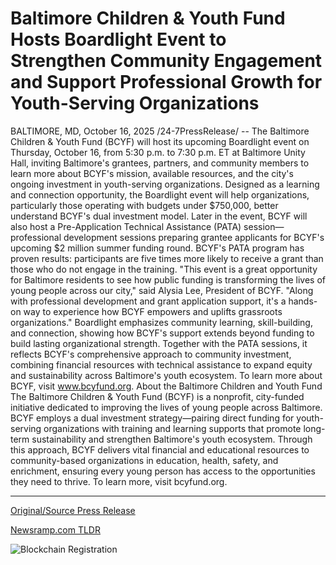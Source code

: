 # Baltimore Children &amp; Youth Fund Hosts Boardlight Event to Strengthen Community Engagement and Support Professional Growth for Youth-Serving Organizations

BALTIMORE, MD, October 16, 2025 /24-7PressRelease/ -- The Baltimore Children & Youth Fund (BCYF) will host its upcoming Boardlight event on Thursday, October 16, from 5:30 p.m. to 7:30 p.m. ET at Baltimore Unity Hall, inviting Baltimore's grantees, partners, and community members to learn more about BCYF's mission, available resources, and the city's ongoing investment in youth-serving organizations.  Designed as a learning and connection opportunity, the Boardlight event will help organizations, particularly those operating with budgets under $750,000, better understand BCYF's dual investment model. Later in the event, BCYF will also host a Pre-Application Technical Assistance (PATA) session—professional development sessions preparing grantee applicants for BCYF's upcoming $2 million summer funding round. BCYF's PATA program has proven results: participants are five times more likely to receive a grant than those who do not engage in the training.  "This event is a great opportunity for Baltimore residents to see how public funding is transforming the lives of young people across our city," said Alysia Lee, President of BCYF. "Along with professional development and grant application support, it's a hands-on way to experience how BCYF empowers and uplifts grassroots organizations."  Boardlight emphasizes community learning, skill-building, and connection, showing how BCYF's support extends beyond funding to build lasting organizational strength. Together with the PATA sessions, it reflects BCYF's comprehensive approach to community investment, combining financial resources with technical assistance to expand equity and sustainability across Baltimore's youth ecosystem.  To learn more about BCYF, visit www.bcyfund.org.  About the Baltimore Children and Youth Fund The Baltimore Children & Youth Fund (BCYF) is a nonprofit, city-funded initiative dedicated to improving the lives of young people across Baltimore. BCYF employs a dual investment strategy—pairing direct funding for youth-serving organizations with training and learning supports that promote long-term sustainability and strengthen Baltimore's youth ecosystem. Through this approach, BCYF delivers vital financial and educational resources to community-based organizations in education, health, safety, and enrichment, ensuring every young person has access to the opportunities they need to thrive. To learn more, visit bcyfund.org. 

---

[Original/Source Press Release](https://www.24-7pressrelease.com/press-release/527748/baltimore-children-youth-fund-hosts-boardlight-event-to-strengthen-community-engagement-and-support-professional-growth-for-youth-serving-organizations)
                    

[Newsramp.com TLDR](https://newsramp.com/curated-news/baltimore-youth-fund-hosts-boardlight-event-for-2m-summer-grants/a1eead12b7a17459a80d816022473c7b) 

 

 



![Blockchain Registration](https://cdn.newsramp.app/24-7PressRelease/qrcode/2510/16/lushbEAF.webp)